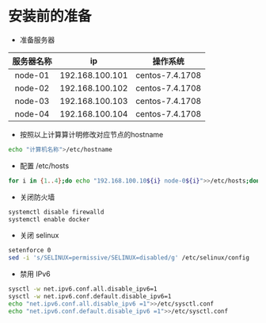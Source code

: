 # 安装前的准备

* 准备服务器

| 服务器名称       | ip           | 操作系统           |
| :-------------: |:-------------:|:-------------:|
| node-01      | 192.168.100.101 |centos-7.4.1708|
| node-02      | 192.168.100.102 |centos-7.4.1708|
| node-03      | 192.168.100.103 |centos-7.4.1708|
| node-04      | 192.168.100.104 |centos-7.4.1708|

* 按照以上计算算计明修改对应节点的hostname

``` bash
echo "计算机名称">/etc/hostname
```

* 配置 /etc/hosts
``` bash
for i in {1..4};do echo "192.168.100.10${i}	node-0${i}">>/etc/hosts;done
```

* 关闭防火墙
``` bash
systemctl disable firewalld
systemctl enable docker
```

* 关闭 selinux
``` bash
setenforce 0
sed -i 's/SELINUX=permissive/SELINUX=disabled/g' /etc/selinux/config
```

* 禁用 IPv6
``` bash
sysctl -w net.ipv6.conf.all.disable_ipv6=1
sysctl -w net.ipv6.conf.default.disable_ipv6=1
echo "net.ipv6.conf.all.disable_ipv6 =1">>/etc/sysctl.conf
echo "net.ipv6.conf.default.disable_ipv6 =1">>/etc/sysctl.conf
```
